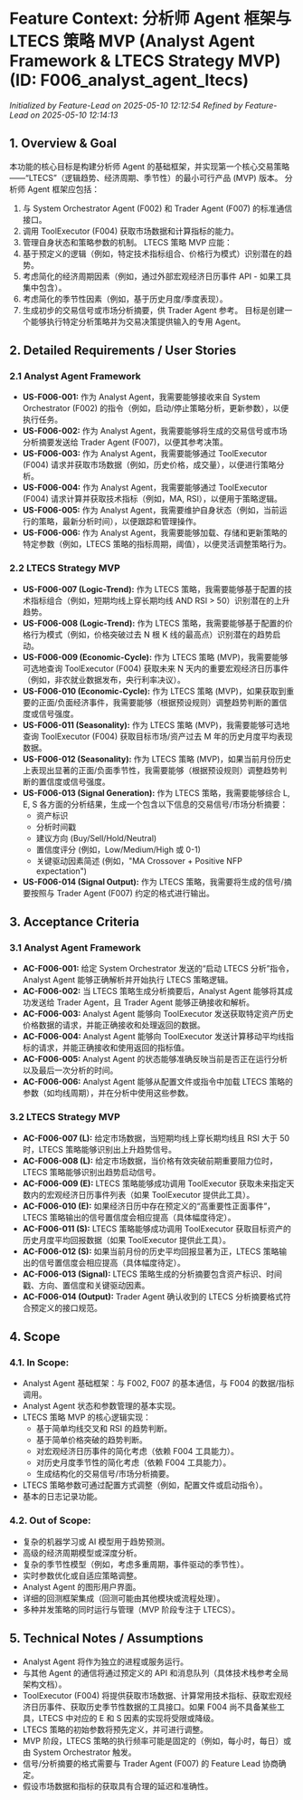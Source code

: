 # Feature Context: 分析师 Agent 框架与 LTECS 策略 MVP (Analyst Agent Framework & LTECS Strategy MVP) (ID: F006_analyst_agent_ltecs)
*Initialized by Feature-Lead on 2025-05-10 12:12:54*
*Refined by Feature-Lead on 2025-05-10 12:14:13*

## 1. Overview & Goal
本功能的核心目标是构建分析师 Agent 的基础框架，并实现第一个核心交易策略——“LTECS”（逻辑趋势、经济周期、季节性）的最小可行产品 (MVP) 版本。
分析师 Agent 框架应包括：
1.  与 System Orchestrator Agent (F002) 和 Trader Agent (F007) 的标准通信接口。
2.  调用 ToolExecutor (F004) 获取市场数据和计算指标的能力。
3.  管理自身状态和策略参数的机制。
LTECS 策略 MVP 应能：
1.  基于预定义的逻辑（例如，特定技术指标组合、价格行为模式）识别潜在的趋势。
2.  考虑简化的经济周期因素（例如，通过外部宏观经济日历事件 API - 如果工具集中包含）。
3.  考虑简化的季节性因素（例如，基于历史月度/季度表现）。
4.  生成初步的交易信号或市场分析摘要，供 Trader Agent 参考。
目标是创建一个能够执行特定分析策略并为交易决策提供输入的专用 Agent。

## 2. Detailed Requirements / User Stories

### 2.1 Analyst Agent Framework
*   **US-F006-001:** 作为 Analyst Agent，我需要能够接收来自 System Orchestrator (F002) 的指令（例如，启动/停止策略分析，更新参数），以便执行任务。
*   **US-F006-002:** 作为 Analyst Agent，我需要能够将生成的交易信号或市场分析摘要发送给 Trader Agent (F007)，以便其参考决策。
*   **US-F006-003:** 作为 Analyst Agent，我需要能够通过 ToolExecutor (F004) 请求并获取市场数据（例如，历史价格，成交量），以便进行策略分析。
*   **US-F006-004:** 作为 Analyst Agent，我需要能够通过 ToolExecutor (F004) 请求计算并获取技术指标（例如，MA, RSI），以便用于策略逻辑。
*   **US-F006-005:** 作为 Analyst Agent，我需要维护自身状态（例如，当前运行的策略，最新分析时间），以便跟踪和管理操作。
*   **US-F006-006:** 作为 Analyst Agent，我需要能够加载、存储和更新策略的特定参数（例如，LTECS 策略的指标周期，阈值），以便灵活调整策略行为。

### 2.2 LTECS Strategy MVP
*   **US-F006-007 (Logic-Trend):** 作为 LTECS 策略，我需要能够基于配置的技术指标组合（例如，短期均线上穿长期均线 AND RSI > 50）识别潜在的上升趋势。
*   **US-F006-008 (Logic-Trend):** 作为 LTECS 策略，我需要能够基于配置的价格行为模式（例如，价格突破过去 N 根 K 线的最高点）识别潜在的趋势启动。
*   **US-F006-009 (Economic-Cycle):** 作为 LTECS 策略 (MVP)，我需要能够可选地查询 ToolExecutor (F004) 获取未来 N 天内的重要宏观经济日历事件（例如，非农就业数据发布，央行利率决议）。
*   **US-F006-010 (Economic-Cycle):** 作为 LTECS 策略 (MVP)，如果获取到重要的正面/负面经济事件，我需要能够（根据预设规则）调整趋势判断的置信度或信号强度。
*   **US-F006-011 (Seasonality):** 作为 LTECS 策略 (MVP)，我需要能够可选地查询 ToolExecutor (F004) 获取目标市场/资产过去 M 年的历史月度平均表现数据。
*   **US-F006-012 (Seasonality):** 作为 LTECS 策略 (MVP)，如果当前月份历史上表现出显著的正面/负面季节性，我需要能够（根据预设规则）调整趋势判断的置信度或信号强度。
*   **US-F006-013 (Signal Generation):** 作为 LTECS 策略，我需要能够综合 L, E, S 各方面的分析结果，生成一个包含以下信息的交易信号/市场分析摘要：
    *   资产标识
    *   分析时间戳
    *   建议方向 (Buy/Sell/Hold/Neutral)
    *   置信度评分 (例如，Low/Medium/High 或 0-1)
    *   关键驱动因素简述 (例如，"MA Crossover + Positive NFP expectation")
*   **US-F006-014 (Signal Output):** 作为 LTECS 策略，我需要将生成的信号/摘要按照与 Trader Agent (F007) 约定的格式进行输出。

## 3. Acceptance Criteria

### 3.1 Analyst Agent Framework
*   **AC-F006-001:** 给定 System Orchestrator 发送的“启动 LTECS 分析”指令，Analyst Agent 能够正确解析并开始执行 LTECS 策略逻辑。
*   **AC-F006-002:** 当 LTECS 策略生成分析摘要后，Analyst Agent 能够将其成功发送给 Trader Agent，且 Trader Agent 能够正确接收和解析。
*   **AC-F006-003:** Analyst Agent 能够向 ToolExecutor 发送获取特定资产历史价格数据的请求，并能正确接收和处理返回的数据。
*   **AC-F006-004:** Analyst Agent 能够向 ToolExecutor 发送计算移动平均线指标的请求，并能正确接收和使用返回的指标值。
*   **AC-F006-005:** Analyst Agent 的状态能够准确反映当前是否正在运行分析以及最后一次分析的时间。
*   **AC-F006-006:** Analyst Agent 能够从配置文件或指令中加载 LTECS 策略的参数（如均线周期），并在分析中使用这些参数。

### 3.2 LTECS Strategy MVP
*   **AC-F006-007 (L):** 给定市场数据，当短期均线上穿长期均线且 RSI 大于 50 时，LTECS 策略能够识别出上升趋势信号。
*   **AC-F006-008 (L):** 给定市场数据，当价格有效突破前期重要阻力位时，LTECS 策略能够识别出趋势启动信号。
*   **AC-F006-009 (E):** LTECS 策略能够成功调用 ToolExecutor 获取未来指定天数内的宏观经济日历事件列表（如果 ToolExecutor 提供此工具）。
*   **AC-F006-010 (E):** 如果经济日历中存在预定义的“高重要性正面事件”，LTECS 策略输出的信号置信度会相应提高（具体幅度待定）。
*   **AC-F006-011 (S):** LTECS 策略能够成功调用 ToolExecutor 获取目标资产的历史月度平均回报数据（如果 ToolExecutor 提供此工具）。
*   **AC-F006-012 (S):** 如果当前月份的历史平均回报显著为正，LTECS 策略输出的信号置信度会相应提高（具体幅度待定）。
*   **AC-F006-013 (Signal):** LTECS 策略生成的分析摘要包含资产标识、时间戳、方向、置信度和关键驱动因素。
*   **AC-F006-014 (Output):** Trader Agent 确认收到的 LTECS 分析摘要格式符合预定义的接口规范。

## 4. Scope
### 4.1. In Scope:
*   Analyst Agent 基础框架：与 F002, F007 的基本通信，与 F004 的数据/指标调用。
*   Analyst Agent 状态和参数管理的基本实现。
*   LTECS 策略 MVP 的核心逻辑实现：
    *   基于简单均线交叉和 RSI 的趋势判断。
    *   基于简单价格突破的趋势判断。
    *   对宏观经济日历事件的简化考虑（依赖 F004 工具能力）。
    *   对历史月度季节性的简化考虑（依赖 F004 工具能力）。
    *   生成结构化的交易信号/市场分析摘要。
*   LTECS 策略参数可通过配置方式调整（例如，配置文件或启动指令）。
*   基本的日志记录功能。

### 4.2. Out of Scope:
*   复杂的机器学习或 AI 模型用于趋势预测。
*   高级的经济周期模型或深度分析。
*   复杂的季节性模型（例如，考虑多重周期，事件驱动的季节性）。
*   实时参数优化或自适应策略调整。
*   Analyst Agent 的图形用户界面。
*   详细的回测框架集成（回测可能由其他模块或流程处理）。
*   多种并发策略的同时运行与管理（MVP 阶段专注于 LTECS）。

## 5. Technical Notes / Assumptions
*   Analyst Agent 将作为独立的进程或服务运行。
*   与其他 Agent 的通信将通过预定义的 API 和消息队列（具体技术栈参考全局架构文档）。
*   ToolExecutor (F004) 将提供获取市场数据、计算常用技术指标、获取宏观经济日历事件、获取历史季节性数据的工具接口。如果 F004 尚不具备某些工具，LTECS 中对应的 E 和 S 因素的实现将受限或降级。
*   LTECS 策略的初始参数将预先定义，并可进行调整。
*   MVP 阶段，LTECS 策略的执行频率可能是固定的（例如，每小时，每日）或由 System Orchestrator 触发。
*   信号/分析摘要的格式需要与 Trader Agent (F007) 的 Feature Lead 协商确定。
*   假设市场数据和指标的获取具有合理的延迟和准确性。